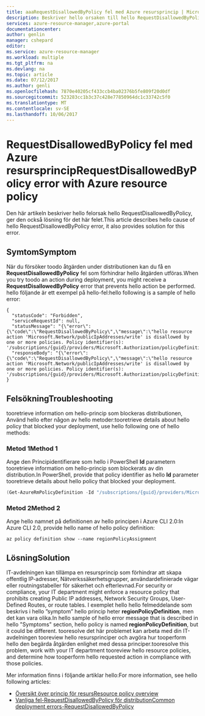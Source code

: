 ```yaml
---
title: aaaRequestDisallowedByPolicy fel med Azure resursprincip | Microsoft Docs
description: Beskriver hello orsaken till hello RequestDisallowedByPolicy fel.
services: azure-resource-manager,azure-portal
documentationcenter: 
author: genlin
manager: cshepard
editor: 
ms.service: azure-resource-manager
ms.workload: multiple
ms.tgt_pltfrm: na
ms.devlang: na
ms.topic: article
ms.date: 07/12/2017
ms.author: genli
ms.openlocfilehash: 7870e40205cf433ccb4ba02376b5fe809f20d0df
ms.sourcegitcommit: 523283cc1b3c37c428e77850964dc1c33742c5f0
ms.translationtype: MT
ms.contentlocale: sv-SE
ms.lasthandoff: 10/06/2017
---
```

# <a name="requestdisallowedbypolicy-error-with-azure-resource-policy"></a><span data-ttu-id="e1c17-103">RequestDisallowedByPolicy fel med Azure resursprincip</span><span class="sxs-lookup"><span data-stu-id="e1c17-103">RequestDisallowedByPolicy error with Azure resource policy</span></span>

<span data-ttu-id="e1c17-104">Den här artikeln beskriver hello felorsak hello RequestDisallowedByPolicy, ger den också lösning för det här felet.</span><span class="sxs-lookup"><span data-stu-id="e1c17-104">This article describes hello cause of hello RequestDisallowedByPolicy error, it also provides solution for this error.</span></span>

## <a name="symptom"></a><span data-ttu-id="e1c17-105">Symtom</span><span class="sxs-lookup"><span data-stu-id="e1c17-105">Symptom</span></span>

<span data-ttu-id="e1c17-106">När du försöker toodo åtgärden under distributionen kan du få en **RequestDisallowedByPolicy** fel som förhindrar hello åtgärden utföras.</span><span class="sxs-lookup"><span data-stu-id="e1c17-106">When you try toodo an action during deployment, you might receive a **RequestDisallowedByPolicy** error that prevents hello action be performed.</span></span> <span data-ttu-id="e1c17-107">hello följande är ett exempel på hello-fel:</span><span class="sxs-lookup"><span data-stu-id="e1c17-107">hello following is a sample of hello error:</span></span>

```
{
  "statusCode": "Forbidden",
  "serviceRequestId": null,
  "statusMessage": "{\"error\":{\"code\":\"RequestDisallowedByPolicy\",\"message\":\"hello resource action 'Microsoft.Network/publicIpAddresses/write' is disallowed by one or more policies. Policy identifier(s): '/subscriptions/{guid}/providers/Microsoft.Authorization/policyDefinitions/regionPolicyDefinition'.\"}}",
  "responseBody": "{\"error\":{\"code\":\"RequestDisallowedByPolicy\",\"message\":\"hello resource action 'Microsoft.Network/publicIpAddresses/write' is disallowed by one or more policies. Policy identifier(s): '/subscriptions/{guid}/providers/Microsoft.Authorization/policyDefinitions/regionPolicyDefinition'.\"}}"
}
```

## <a name="troubleshooting"></a><span data-ttu-id="e1c17-108">Felsökning</span><span class="sxs-lookup"><span data-stu-id="e1c17-108">Troubleshooting</span></span>

<span data-ttu-id="e1c17-109">tooretrieve information om hello-princip som blockeras distributionen, Använd hello efter någon av hello metoder:</span><span class="sxs-lookup"><span data-stu-id="e1c17-109">tooretrieve details about hello policy that blocked your deployment, use hello following one of hello methods:</span></span>

### <a name="method-1"></a><span data-ttu-id="e1c17-110">Metod 1</span><span class="sxs-lookup"><span data-stu-id="e1c17-110">Method 1</span></span>

<span data-ttu-id="e1c17-111">Ange den Principidentifierare som hello i PowerShell **Id** parametern tooretrieve information om hello-princip som blockerats av din distribution.</span><span class="sxs-lookup"><span data-stu-id="e1c17-111">In PowerShell, provide that policy identifier as hello **Id** parameter tooretrieve details about hello policy that blocked your deployment.</span></span>

```PowerShell
(Get-AzureRmPolicyDefinition -Id "/subscriptions/{guid}/providers/Microsoft.Authorization/policyDefinitions/regionPolicyDefinition").Properties.policyRule | ConvertTo-Json
```

### <a name="method-2"></a><span data-ttu-id="e1c17-112">Metod 2</span><span class="sxs-lookup"><span data-stu-id="e1c17-112">Method 2</span></span> 

<span data-ttu-id="e1c17-113">Ange hello namnet på definitionen av hello principen i Azure CLI 2.0:</span><span class="sxs-lookup"><span data-stu-id="e1c17-113">In Azure CLI 2.0, provide hello name of hello policy definition:</span></span> 

```azurecli
az policy definition show --name regionPolicyAssignment
```

## <a name="solution"></a><span data-ttu-id="e1c17-114">Lösning</span><span class="sxs-lookup"><span data-stu-id="e1c17-114">Solution</span></span>

<span data-ttu-id="e1c17-115">IT-avdelningen kan tillämpa en resursprincip som förhindrar att skapa offentlig IP-adresser, Nätverkssäkerhetsgrupper, användardefinierade vägar eller routningstabeller för säkerhet och efterlevnad.</span><span class="sxs-lookup"><span data-stu-id="e1c17-115">For security or compliance, your IT department might enforce a resource policy that prohibits creating Public IP addresses, Network Security Groups, User-Defined Routes, or route tables.</span></span> <span data-ttu-id="e1c17-116">I exemplet hello hello felmeddelande som beskrivs i hello ”symptom” hello princip heter **regionPolicyDefinition**, men det kan vara olika.</span><span class="sxs-lookup"><span data-stu-id="e1c17-116">In hello sample of hello error message that is described in hello "Symptoms" section, hello policy is named **regionPolicyDefinition**, but it could be different.</span></span>
<span data-ttu-id="e1c17-117">tooresolve det här problemet kan arbeta med din IT-avdelningen tooreview hello resursprinciper och avgöra hur tooperform hello den begärda åtgärden enlighet med dessa principer.</span><span class="sxs-lookup"><span data-stu-id="e1c17-117">tooresolve this problem, work with your IT department tooreview hello resource policies, and determine how tooperform hello requested action in compliance with those policies.</span></span>


<span data-ttu-id="e1c17-118">Mer information finns i följande artiklar hello:</span><span class="sxs-lookup"><span data-stu-id="e1c17-118">For more information, see hello following articles:</span></span>

- [<span data-ttu-id="e1c17-119">Översikt över princip för resurs</span><span class="sxs-lookup"><span data-stu-id="e1c17-119">Resource policy overview</span></span>](resource-manager-policy.md)
- [<span data-ttu-id="e1c17-120">Vanliga fel-RequestDisallowedByPolicy för distribution</span><span class="sxs-lookup"><span data-stu-id="e1c17-120">Common deployment errors-RequestDisallowedByPolicy</span></span>](resource-manager-common-deployment-errors.md#requestdisallowedbypolicy)

 


